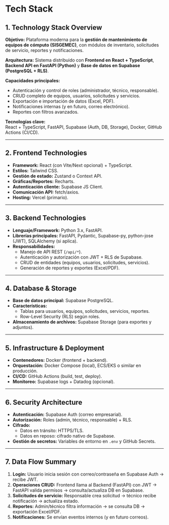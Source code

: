 # Tech Stack

## 1. Technology Stack Overview

**Objetivo:** Plataforma moderna para la **gestión de mantenimiento de equipos de cómputo (SISGEMEC)**, con módulos de inventario, solicitudes de servicio, reportes y notificaciones.

**Arquitectura:** Sistema distribuido con **Frontend en React + TypeScript**, **Backend API en FastAPI (Python)** y **Base de datos en Supabase (PostgreSQL + RLS)**.

**Capacidades principales:**
- Autenticación y control de roles (administrador, técnico, responsable).
- CRUD completo de equipos, usuarios, solicitudes y servicios.
- Exportación e importación de datos (Excel, PDF).
- Notificaciones internas (y en futuro, correo electrónico).
- Reportes con filtros avanzados.

**Tecnologías clave:**  
React + TypeScript, FastAPI, Supabase (Auth, DB, Storage), Docker, GitHub Actions (CI/CD).

---

## 2. Frontend Technologies

- **Framework:** React (con Vite/Next opcional) + TypeScript.
- **Estilos:** Tailwind CSS.
- **Gestión de estado:** Zustand o Context API.
- **Gráficas/Reportes:** Recharts.
- **Autenticación cliente:** Supabase JS Client.
- **Comunicación API:** fetch/axios.
- **Hosting:** Vercel (primario).

---

## 3. Backend Technologies

- **Lenguaje/Framework:** Python 3.x, FastAPI.
- **Librerías principales:** FastAPI, Pydantic, Supabase-py, python-jose (JWT), SQLAlchemy (si aplica).
- **Responsabilidades:**
  - Manejo de API REST (`/api/*`).
  - Autenticación y autorización con JWT + RLS de Supabase.
  - CRUD de entidades (equipos, usuarios, solicitudes, servicios).
  - Generación de reportes y exportes (Excel/PDF).

---

## 4. Database & Storage

- **Base de datos principal:** Supabase PostgreSQL.
- **Características:**
  - Tablas para usuarios, equipos, solicitudes, servicios, reportes.
  - Row-Level Security (RLS) según roles.
- **Almacenamiento de archivos:** Supabase Storage (para exportes y adjuntos).

---

## 5. Infrastructure & Deployment

- **Contenedores:** Docker (frontend + backend).
- **Orquestación:** Docker Compose (local), ECS/EKS o similar en producción.
- **CI/CD:** GitHub Actions (build, test, deploy).
- **Monitoreo:** Supabase logs + Datadog (opcional).

---

## 6. Security Architecture

- **Autenticación:** Supabase Auth (correo empresarial).
- **Autorización:** Roles (admin, técnico, responsable) + RLS.
- **Cifrado:**
  - Datos en tránsito: HTTPS/TLS.
  - Datos en reposo: cifrado nativo de Supabase.
- **Gestión de secretos:** Variables de entorno en `.env` y GitHub Secrets.

---

## 7. Data Flow Summary

1. **Login:** Usuario inicia sesión con correo/contraseña en Supabase Auth → recibe JWT.
2. **Operaciones CRUD:** Frontend llama al Backend (FastAPI) con JWT → FastAPI valida permisos → consulta/actualiza DB en Supabase.
3. **Solicitudes de servicio:** Responsable crea solicitud → técnico recibe notificación → actualiza estado.
4. **Reportes:** Admin/técnico filtra información → se consulta DB → exportación Excel/PDF.
5. **Notificaciones:** Se envían eventos internos (y en futuro correos).
